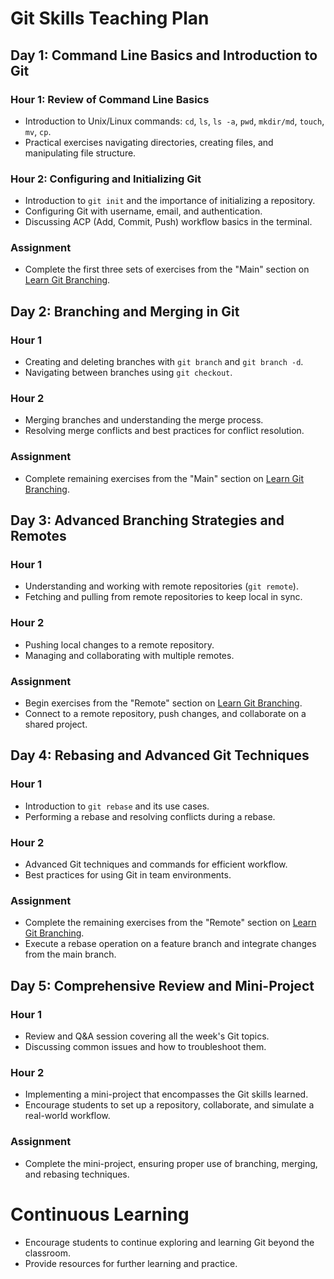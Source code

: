 # Git Skills Teaching Plan

## Day 1: Command Line Basics and Introduction to Git

### Hour 1: Review of Command Line Basics

- Introduction to Unix/Linux commands: `cd`, `ls`, `ls -a`, `pwd`, `mkdir/md`, `touch`, `mv`, `cp`.
- Practical exercises navigating directories, creating files, and manipulating file structure.

### Hour 2: Configuring and Initializing Git

- Introduction to `git init` and the importance of initializing a repository.
- Configuring Git with username, email, and authentication.
- Discussing ACP (Add, Commit, Push) workflow basics in the terminal.

### Assignment

- Complete the first three sets of exercises from the "Main" section on [Learn Git Branching](https://learngitbranching.js.org/).

## Day 2: Branching and Merging in Git

### Hour 1

- Creating and deleting branches with `git branch` and `git branch -d`.
- Navigating between branches using `git checkout`.

### Hour 2

- Merging branches and understanding the merge process.
- Resolving merge conflicts and best practices for conflict resolution.

### Assignment

- Complete remaining exercises from the "Main" section on [Learn Git Branching](https://learngitbranching.js.org/).

## Day 3: Advanced Branching Strategies and Remotes

### Hour 1

- Understanding and working with remote repositories (`git remote`).
- Fetching and pulling from remote repositories to keep local in sync.

### Hour 2

- Pushing local changes to a remote repository.
- Managing and collaborating with multiple remotes.

### Assignment

- Begin exercises from the "Remote" section on [Learn Git Branching](https://learngitbranching.js.org/).
- Connect to a remote repository, push changes, and collaborate on a shared project.

## Day 4: Rebasing and Advanced Git Techniques

### Hour 1

- Introduction to `git rebase` and its use cases.
- Performing a rebase and resolving conflicts during a rebase.

### Hour 2

- Advanced Git techniques and commands for efficient workflow.
- Best practices for using Git in team environments.

### Assignment

- Complete the remaining exercises from the "Remote" section on [Learn Git Branching](https://learngitbranching.js.org/).
- Execute a rebase operation on a feature branch and integrate changes from the main branch.

## Day 5: Comprehensive Review and Mini-Project

### Hour 1

- Review and Q&A session covering all the week's Git topics.
- Discussing common issues and how to troubleshoot them.

### Hour 2

- Implementing a mini-project that encompasses the Git skills learned.
- Encourage students to set up a repository, collaborate, and simulate a real-world workflow.

### Assignment

- Complete the mini-project, ensuring proper use of branching, merging, and rebasing techniques.

# Continuous Learning

- Encourage students to continue exploring and learning Git beyond the classroom.
- Provide resources for further learning and practice.
